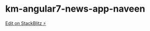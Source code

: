 # km-angular7-news-app-naveen

[Edit on StackBlitz ⚡️](https://stackblitz.com/edit/km-angular7-news-app-naveen)